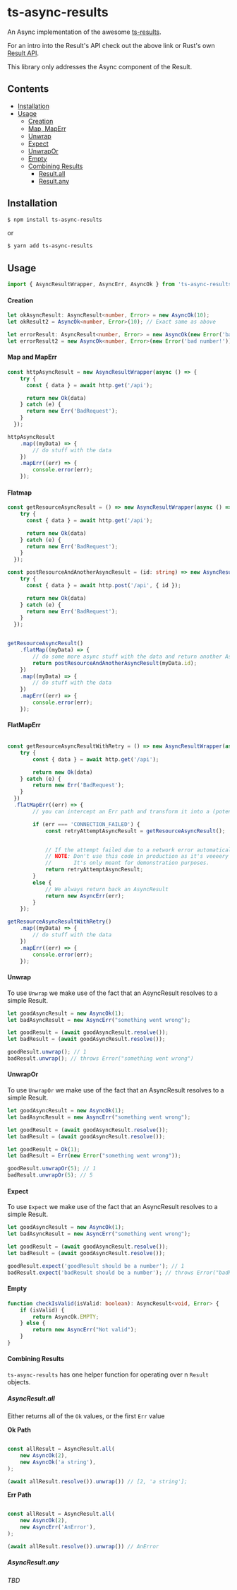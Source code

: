 # ts-async-results
An Async implementation of the awesome [ts-results](https://github.com/vultix/ts-results).

For an intro into the Result's API check out the above link or Rust's own [Result API](https://doc.rust-lang.org/std/result/).

This library only addresses the Async component of the Result.

## Contents

* [Installation](#installation)
* [Usage](#usage)
    * [Creation](#creation)
    * [Map, MapErr](#map-and-maperr)
    * [Unwrap](#unwrap)
    * [Expect](#expect)
    * [UnwrapOr](#unwrapor)
    * [Empty](#empty)
    * [Combining Results](#combining-results)
        * [Result.all](#result-all)
        * [Result.any](#result-any)

## Installation
```bash
$ npm install ts-async-results
```
or
```bash
$ yarn add ts-async-results
```

## Usage
```typescript
import { AsyncResultWrapper, AsyncErr, AsyncOk } from 'ts-async-results';
```

#### Creation
```typescript
let okAsyncResult: AsyncResult<number, Error> = new AsyncOk(10);
let okResult2 = AsyncOk<number, Error>(10); // Exact same as above

let errorResult: AsyncResult<number, Error> = new AsyncOk(new Error('bad number!'));
let errorResult2 = new AsyncOk<number, Error>(new Error('bad number!')); // Exact same as above

```

#### Map and MapErr
```typescript
const httpAsyncResult = new AsyncResultWrapper(async () => {
    try {
      const { data } = await http.get('/api');

      return new Ok(data)
    } catch (e) {
      return new Err('BadRequest');
    }
  });

httpAsyncResult
    .map((myData) => {
        // do stuff with the data
    })
    .mapErr((err) => {
        console.error(err);
    });
```

#### Flatmap
```typescript
const getResourceAsyncResult = () => new AsyncResultWrapper(async () => {
    try {
      const { data } = await http.get('/api');

      return new Ok(data)
    } catch (e) {
      return new Err('BadRequest');
    }
  });

const postResourceAndAnotherAsyncResult = (id: string) => new AsyncResultWrapper(async () => {
    try {
      const { data } = await http.post('/api', { id });

      return new Ok(data)
    } catch (e) {
      return new Err('BadRequest');
    }
  });


getResourceAsyncResult()
    .flatMap((myData) => {
        // do some more async stuff with the data and return another AsyncResult
        return postResourceAndAnotherAsyncResult(myData.id);
    })
    .map((myData) => {
        // do stuff with the data
    })
    .mapErr((err) => {
        console.error(err);
    });
```

#### FlatMapErr

```typescript

const getResourceAsyncResultWithRetry = () => new AsyncResultWrapper(async () => {
    try {
        const { data } = await http.get('/api');

        return new Ok(data)
    } catch (e) {
        return new Err('BadRequest');
    }
  })
  .flatMapErr((err) => {
        // you can intercept an Err path and transform it into a (potential) Ok path

        if (err === 'CONNECTION_FAILED') {
            const retryAttemptAsyncResult = getResourceAsyncResult();


            // If the attempt failed due to a network error automatically retry
            // NOTE: Don't use this code in production as it's veeeery inefficient!
            //       It's only meant for demonstration purposes.
            return retryAttemptAsyncResult;
        }
        else {
            // We always return back an AsyncResult
            return new AsyncErr(err);
        }
    });

getResourceAsyncResultWithRetry()
    .map((myData) => {
        // do stuff with the data
    })
    .mapErr((err) => {
        console.error(err);
    });
```

#### Unwrap

To use `Unwrap` we make use of the fact that an AsyncResult resolves to a simple Result.

```typescript
let goodAsyncResult = new AsyncOk(1);
let badAsyncResult = new AsyncErr("something went wrong");

let goodResult = (await goodAsyncResult.resolve());
let badResult = (await goodAsyncResult.resolve());

goodResult.unwrap(); // 1
badResult.unwrap(); // throws Error("something went wrong")
```

#### UnwrapOr

To use `UnwrapOr` we make use of the fact that an AsyncResult resolves to a simple Result.

```typescript
let goodAsyncResult = new AsyncOk(1);
let badAsyncResult = new AsyncErr("something went wrong");

let goodResult = (await goodAsyncResult.resolve());
let badResult = (await goodAsyncResult.resolve());

let goodResult = Ok(1);
let badResult = Err(new Error("something went wrong"));

goodResult.unwrapOr(5); // 1
badResult.unwrapOr(5); // 5
```

#### Expect

To use `Expect` we make use of the fact that an AsyncResult resolves to a simple Result.

```typescript
let goodAsyncResult = new AsyncOk(1);
let badAsyncResult = new AsyncErr("something went wrong");

let goodResult = (await goodAsyncResult.resolve());
let badResult = (await goodAsyncResult.resolve());

goodResult.expect('goodResult should be a number'); // 1
badResult.expect('badResult should be a number'); // throws Error("badResult should be a number - Error: something went wrong")
```

#### Empty
```typescript
function checkIsValid(isValid: boolean): AsyncResult<void, Error> {
    if (isValid) {
        return AsyncOk.EMPTY;
    } else {
        return new AsyncErr("Not valid");
    }
}
```

#### Combining Results
`ts-async-results` has one helper function for operating over n `Result` objects.

##### AsyncResult.all
Either returns all of the `Ok` values, or the first `Err` value

**Ok Path**
```typescript

const allResult = AsyncResult.all(
    new AsyncOk(2),
    new AsyncOk('a string'),
);

(await allResult.resolve()).unwrap()) // [2, 'a string'];
```

**Err Path**
```typescript

const allResult = AsyncResult.all(
    new AsyncOk(2),
    new AsyncErr('AnError'),
);

(await allResult.resolve()).unwrap()) // AnError
```


##### AsyncResult.any

*TBD*
